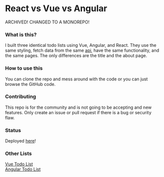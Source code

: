 # React vs Vue vs Angular

ARCHIVED! CHANGED TO A MONOREPO!

### What is this?

I built three identical todo lists using Vue, Angular, and React. They use the same styling, fetch data from the same [api](https://jsonplaceholder.typicode.com/), have the same functionality, and the same pages. The only differences are the title and the about page.

### How to use this

You can clone the repo and mess around with the code or you can just browse the GitHub code.

### Contributing

This repo is for the community and is not going to be accepting and new features. Only create an issue or pull request if there is a bug or security flaw.

### Status

Deployed [here](https://stupefied-booth-e031ea.netlify.app/)! <br />

### Other Lists

[Vue Todo List](https://github.com/samarmohan/vue-todo-list) <br />
[Angular Todo List](https://github.com/samarmohan/angular-todo-list)
